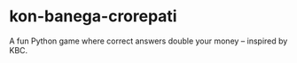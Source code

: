 # kon-banega-crorepati
A fun Python game where correct answers double your money – inspired by KBC.
